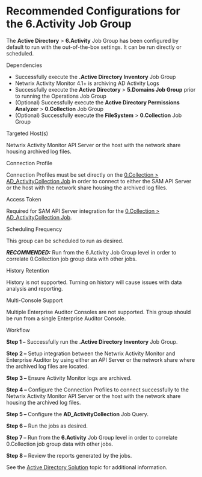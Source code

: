 # Recommended Configurations for the 6.Activity Job Group

The **Active Directory** > **6.Activity** Job Group has been configured by default to run with the
out-of-the-box settings. It can be run directly or scheduled.

Dependencies

- Successfully execute the **.Active Directory Inventory** Job Group
- Netwrix Activity Monitor 4.1+ is archiving AD Activity Logs
- Successfully execute the **Active Directory** > **5.Domains Job Group** prior to running the
  Operations Job Group
- (Optional) Successfully execute the **Active Directory Permissions Analyzer** > **0.Collection**
  Job Group
- (Optional) Successfully execute the **FileSystem** > **0.Collection** Job Group

Targeted Host(s)

Netwrix Activity Monitor API Server or the host with the network share housing archived log files.

Connection Profile

Connection Profiles must be set directly on the
[0.Collection > AD_ActivityCollection Job](/docs/accessanalyzer/11.6/accessanalyzer/solutions/activedirectory/activity/ad_activitycollection.md)
in order to connect to either the SAM API Server or the host with the network share housing the
archived log files.

Access Token

Required for SAM API Server integration for the
[0.Collection > AD_ActivityCollection Job](/docs/accessanalyzer/11.6/accessanalyzer/solutions/activedirectory/activity/ad_activitycollection.md).

Scheduling Frequency

This group can be scheduled to run as desired.

**_RECOMMENDED:_** Run from the 6.Activity Job Group level in order to correlate 0.Collection job
group data with other jobs.

History Retention

History is not supported. Turning on history will cause issues with data analysis and reporting.

Multi-Console Support

Multiple Enterprise Auditor Consoles are not supported. This group should be run from a single
Enterprise Auditor Console.

Workflow

**Step 1 –** Successfully run the **.Active Directory Inventory** Job Group.

**Step 2 –** Setup integration between the Netwrix Activity Monitor and Enterprise Auditor by using
either an API Server or the network share where the archived log files are located.

**Step 3 –** Ensure Activity Monitor logs are archived.

**Step 4 –** Configure the Connection Profiles to connect successfully to the Netwrix Activity
Monitor API Server or the host with the network share housing the archived log files.

**Step 5 –** Configure the **AD_ActivityCollection** Job Query.

**Step 6 –** Run the jobs as desired.

**Step 7 –** Run from the **6.Activity** Job Group level in order to correlate 0.Collection job
group data with other jobs.

**Step 8 –** Review the reports generated by the jobs.

See the
[Active Directory Solution](/docs/accessanalyzer/11.6/accessanalyzer/requirements/solutions/activedirectory.md)
topic for additional information.
